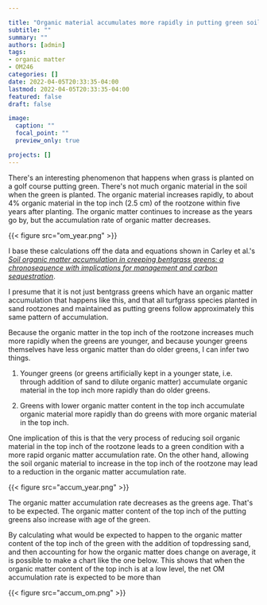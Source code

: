 ```yaml
---

title: "Organic material accumulates more rapidly in putting green soils under these two conditions"
subtitle: ""
summary: ""
authors: [admin]
tags: 
- organic matter
- OM246
categories: []
date: 2022-04-05T20:33:35-04:00
lastmod: 2022-04-05T20:33:35-04:00
featured: false
draft: false

image:
  caption: ""
  focal_point: ""
  preview_only: true

projects: []
---
```


There's an interesting phenomenon that happens when grass is planted on a golf course putting green. There's not much organic material in the soil when the green is planted. The organic material increases rapidly, to about 4% organic material in the top inch (2.5 cm) of the rootzone within five years after planting. The organic matter continues to increase as the years go by, but the accumulation rate of organic matter decreases.

{{< figure src="om_year.png" >}}

I base these calculations off the data and equations shown in Carley et al.'s [*Soil organic matter accumulation in creeping bentgrass greens: a chronosequence with implications for management and carbon sequestration*](https://doi.org/10.2134/agronj2010.0335).

I presume that it is not just bentgrass greens which have an organic matter accumulation that happens like this, and that all turfgrass species planted in sand rootzones and maintained as putting greens follow approximately this same pattern of accumulation.

Because the organic matter in the top inch of the rootzone increases much more rapidly when the greens are younger, and because younger greens themselves have less organic matter than do older greens, I can infer two things.

1. Younger greens (or greens artificially kept in a younger state, i.e. through addition of sand to dilute organic matter) accumulate organic material in the top inch more rapidly than do older greens.

2. Greens with lower organic matter content in the top inch accumulate organic material more rapidly than do greens with more organic material in the top inch.

One implication of this is that the very process of reducing soil organic material in the top inch of the rootzone leads to a green condition with a more rapid organic matter accumulation rate. On the other hand, allowing the soil organic material to increase in the top inch of the rootzone may lead to a reduction in the organic matter accumulation rate. 

{{< figure src="accum_year.png" >}}

The organic matter accumulation rate decreases as the greens age. That's to be expected. The organic matter content of the top inch of the putting greens also increase with age of the green.

By calculating what would be expected to happen to the organic matter content of the top inch of the green with the addition of topdressing sand, and then accounting for how the organic matter does change on average, it is possible to make a chart like the one below. This shows that when the organic matter content of the top inch is at a low level, the net OM accumulation rate is expected to be more than 

{{< figure src="accum_om.png" >}}


